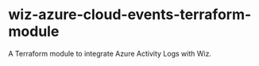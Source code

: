 # wiz-azure-cloud-events-terraform-module

A Terraform module to integrate Azure Activity Logs with Wiz.

